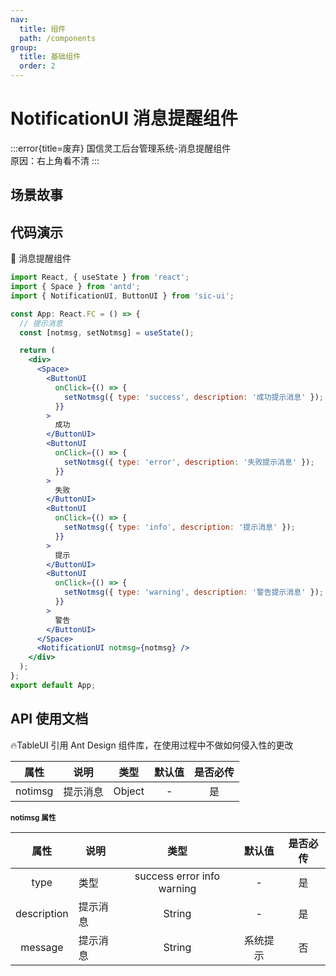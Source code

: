 ```yaml
---
nav:
  title: 组件
  path: /components
group:
  title: 基础组件
  order: 2
---
```


# NotificationUI 消息提醒组件

:::error{title=废弃}
国信灵工后台管理系统-消息提醒组件
<br />
原因：右上角看不清
:::

## 场景故事

## 代码演示

💎 消息提醒组件

```jsx
import React, { useState } from 'react';
import { Space } from 'antd';
import { NotificationUI, ButtonUI } from 'sic-ui';

const App: React.FC = () => {
  // 提示消息
  const [notmsg, setNotmsg] = useState();

  return (
    <div>
      <Space>
        <ButtonUI
          onClick={() => {
            setNotmsg({ type: 'success', description: '成功提示消息' });
          }}
        >
          成功
        </ButtonUI>
        <ButtonUI
          onClick={() => {
            setNotmsg({ type: 'error', description: '失败提示消息' });
          }}
        >
          失败
        </ButtonUI>
        <ButtonUI
          onClick={() => {
            setNotmsg({ type: 'info', description: '提示消息' });
          }}
        >
          提示
        </ButtonUI>
        <ButtonUI
          onClick={() => {
            setNotmsg({ type: 'warning', description: '警告提示消息' });
          }}
        >
          警告
        </ButtonUI>
      </Space>
      <NotificationUI notmsg={notmsg} />
    </div>
  );
};
export default App;
```

## API 使用文档

🔥TableUI 引用 Ant Design 组件库，在使用过程中不做如何侵入性的更改

<font size=1>

|  属性   | 说明     |  类型  | 默认值 | 是否必传 |
| :-----: | -------- | :----: | :----: | :------: |
| notimsg | 提示消息 | Object |   -    |    是    |

### notimsg 属性

|    属性     | 说明     |            类型            |  默认值  | 是否必传 |
| :---------: | -------- | :------------------------: | :------: | :------: |
|    type     | 类型     | success error info warning |    -     |    是    |
| description | 提示消息 |           String           |    -     |    是    |
|   message   | 提示消息 |           String           | 系统提示 |    否    |

</font>
